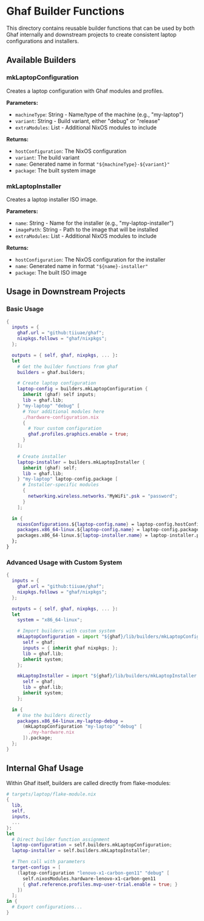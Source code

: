 # Ghaf Builder Functions

This directory contains reusable builder functions that can be used by both Ghaf internally and downstream projects to create consistent laptop configurations and installers.

## Available Builders

### mkLaptopConfiguration

Creates a laptop configuration with Ghaf modules and profiles.

**Parameters:**
- `machineType`: String - Name/type of the machine (e.g., "my-laptop")
- `variant`: String - Build variant, either "debug" or "release"
- `extraModules`: List - Additional NixOS modules to include

**Returns:**
- `hostConfiguration`: The NixOS configuration
- `variant`: The build variant
- `name`: Generated name in format `"${machineType}-${variant}"`
- `package`: The built system image

### mkLaptopInstaller

Creates a laptop installer ISO image.

**Parameters:**
- `name`: String - Name for the installer (e.g., "my-laptop-installer")
- `imagePath`: String - Path to the image that will be installed
- `extraModules`: List - Additional NixOS modules to include

**Returns:**
- `hostConfiguration`: The NixOS configuration for the installer
- `name`: Generated name in format `"${name}-installer"`
- `package`: The built ISO image

## Usage in Downstream Projects

### Basic Usage

```nix
{
  inputs = {
    ghaf.url = "github:tiiuae/ghaf";
    nixpkgs.follows = "ghaf/nixpkgs";
  };

  outputs = { self, ghaf, nixpkgs, ... }:
  let
    # Get the builder functions from ghaf
    builders = ghaf.builders;

    # Create laptop configuration
    laptop-config = builders.mkLaptopConfiguration {
      inherit (ghaf) self inputs;
      lib = ghaf.lib;
    } "my-laptop" "debug" [
      # Your additional modules here
      ./hardware-configuration.nix
      {
        # Your custom configuration
        ghaf.profiles.graphics.enable = true;
      }
    ];

    # Create installer
    laptop-installer = builders.mkLaptopInstaller {
      inherit (ghaf) self;
      lib = ghaf.lib;
    } "my-laptop" laptop-config.package [
      # Installer-specific modules
      {
        networking.wireless.networks."MyWiFi".psk = "password";
      }
    ];

  in {
    nixosConfigurations.${laptop-config.name} = laptop-config.hostConfiguration;
    packages.x86_64-linux.${laptop-config.name} = laptop-config.package;
    packages.x86_64-linux.${laptop-installer.name} = laptop-installer.package;
  };
}
```

### Advanced Usage with Custom System

```nix
{
  inputs = {
    ghaf.url = "github:tiiuae/ghaf";
    nixpkgs.follows = "ghaf/nixpkgs";
  };

  outputs = { self, ghaf, nixpkgs, ... }:
  let
    system = "x86_64-linux";

    # Import builders with custom system
    mkLaptopConfiguration = import "${ghaf}/lib/builders/mkLaptopConfiguration.nix" {
      self = ghaf;
      inputs = { inherit ghaf nixpkgs; };
      lib = ghaf.lib;
      inherit system;
    };

    mkLaptopInstaller = import "${ghaf}/lib/builders/mkLaptopInstaller.nix" {
      self = ghaf;
      lib = ghaf.lib;
      inherit system;
    };

  in {
    # Use the builders directly
    packages.x86_64-linux.my-laptop-debug =
      (mkLaptopConfiguration "my-laptop" "debug" [
        ./my-hardware.nix
      ]).package;
  };
}
```

## Internal Ghaf Usage

Within Ghaf itself, builders are called directly from flake-modules:

```nix
# targets/laptop/flake-module.nix
{
  lib,
  self,
  inputs,
  ...
}:
let
  # Direct builder function assignment
  laptop-configuration = self.builders.mkLaptopConfiguration;
  laptop-installer = self.builders.mkLaptopInstaller;

  # Then call with parameters
  target-configs = [
    (laptop-configuration "lenovo-x1-carbon-gen11" "debug" [
      self.nixosModules.hardware-lenovo-x1-carbon-gen11
      { ghaf.reference.profiles.mvp-user-trial.enable = true; }
    ])
  ];
in {
  # Export configurations...
}
```
